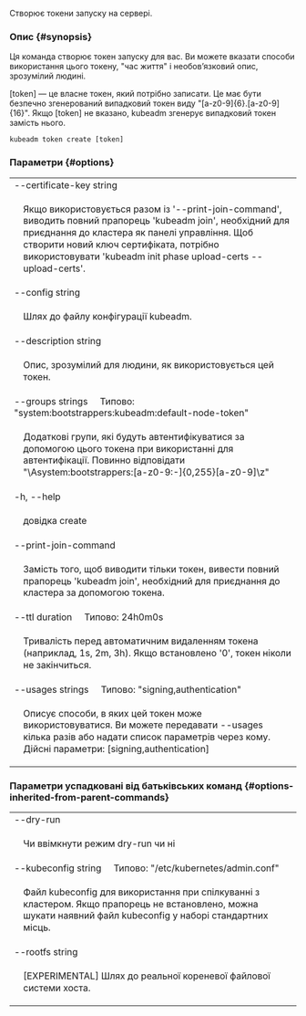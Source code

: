 
Створює токени запуску на сервері.

### Опис {#synopsis}

Ця команда створює токен запуску для вас. Ви можете вказати способи використання цього токену, "час життя" і необовʼязковий опис, зрозумілий людині.

[token] — це власне токен, який потрібно записати. Це має бути безпечно згенерований випадковий токен виду "[a-z0-9]{6}.[a-z0-9]{16}". Якщо [token] не вказано, kubeadm згенерує випадковий токен замість нього.

```shell
kubeadm token create [token]
```

### Параметри {#options}

<table style="width: 100%; table-layout: fixed;">
    <colgroup>
        <col span="1" style="width: 10px;" />
        <col span="1" />
    </colgroup>
    <tbody>
        <tr>
            <td colspan="2">--certificate-key string</td>
        </tr>
        <tr>
            <td></td>
            <td style="line-height: 130%; word-wrap: break-word;"><p>Якщо використовується разом із '--print-join-command', виводить повний прапорець 'kubeadm join', необхідний для приєднання до кластера як панелі управління. Щоб створити новий ключ сертифіката, потрібно використовувати 'kubeadm init phase upload-certs --upload-certs'.</p></td>
        </tr>
        <tr>
            <td colspan="2">--config string</td>
        </tr>
        <tr>
            <td></td>
            <td style="line-height: 130%; word-wrap: break-word;"><p>Шлях до файлу конфігурації kubeadm.</p></td>
        </tr>
        <tr>
            <td colspan="2">--description string</td>
        </tr>
        <tr>
            <td></td>
            <td style="line-height: 130%; word-wrap: break-word;"><p>Опис, зрозумілий для людини, як використовується цей токен.</p></td>
        </tr>
        <tr>
            <td colspan="2">--groups strings&nbsp;&nbsp;&nbsp;&nbsp;&nbsp;Типово: "system:bootstrappers:kubeadm:default-node-token"</td>
        </tr>
        <tr>
            <td></td>
            <td style="line-height: 130%; word-wrap: break-word;"><p>Додаткові групи, які будуть автентифікуватися за допомогою цього токена при використанні для автентифікації. Повинно відповідати &quot;\Asystem:bootstrappers:[a-z0-9:-]{0,255}[a-z0-9]\z&quot;</p></td>
        </tr>
        <tr>
            <td colspan="2">-h, --help</td>
        </tr>
        <tr>
            <td></td>
            <td style="line-height: 130%; word-wrap: break-word;"><p>довідка create</p></td>
        </tr>
        <tr>
            <td colspan="2">--print-join-command</td>
        </tr>
        <tr>
            <td></td>
            <td style="line-height: 130%; word-wrap: break-word;"><p>Замість того, щоб виводити тільки токен, вивести повний прапорець 'kubeadm join', необхідний для приєднання до кластера за допомогою токена.</p></td>
        </tr>
        <tr>
            <td colspan="2">--ttl duration&nbsp;&nbsp;&nbsp;&nbsp;&nbsp;Типово: 24h0m0s</td>
        </tr>
        <tr>
            <td></td>
            <td style="line-height: 130%; word-wrap: break-word;"><p>Тривалість перед автоматичним видаленням токена (наприклад, 1s, 2m, 3h). Якщо встановлено '0', токен ніколи не закінчиться.</p></td>
        </tr>
        <tr>
            <td colspan="2">--usages strings&nbsp;&nbsp;&nbsp;&nbsp;&nbsp;Типово: "signing,authentication"</td>
        </tr>
        <tr>
            <td></td>
            <td style="line-height: 130%; word-wrap: break-word;"><p>Описує способи, в яких цей токен може використовуватися. Ви можете передавати --usages кілька разів або надати список параметрів через кому. Дійсні параметри: [signing,authentication]</p></td>
        </tr>
    </tbody>
</table>

### Параметри успадковані від батьківських команд {#options-inherited-from-parent-commands}

<table style="width: 100%; table-layout: fixed;">
    <colgroup>
        <col span="1" style="width: 10px;" />
        <col span="1" />
    </colgroup>
    <tbody>
        <tr>
            <td colspan="2">--dry-run</td>
        </tr>
        <tr>
            <td></td>
            <td style="line-height: 130%; word-wrap: break-word;"><p>Чи ввімкнути режим dry-run чи ні</p></td>
        </tr>
        <tr>
            <td colspan="2">--kubeconfig string&nbsp;&nbsp;&nbsp;&nbsp;&nbsp;Типово: "/etc/kubernetes/admin.conf"</td>
        </tr>
        <tr>
            <td></td>
            <td style="line-height: 130%; word-wrap: break-word;"><p>Файл kubeconfig для використання при спілкуванні з кластером. Якщо прапорець не встановлено, можна шукати наявний файл kubeconfig у наборі стандартних місць.</p></td>
        </tr>
        <tr>
            <td colspan="2">--rootfs string</td>
        </tr>
        <tr>
            <td></td>
            <td style="line-height: 130%; word-wrap: break-word;"><p>[EXPERIMENTAL] Шлях до реальної кореневої файлової системи хоста.</p></td>
        </tr>
    </tbody>
</table>
